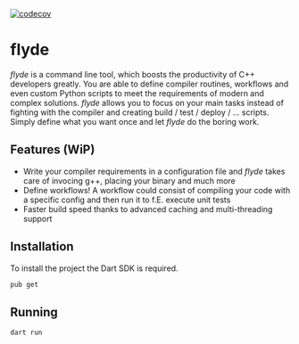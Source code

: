 [![codecov](https://codecov.io/gh/Coronon/flyde/branch/master/graph/badge.svg?token=MG4AR31KY2)](https://codecov.io/gh/Coronon/flyde)

# flyde

_flyde_ is a command line tool, which boosts the productivity of C++ developers greatly.
You are able to define compiler routines, workflows and even custom Python scripts to meet the requirements of modern and complex solutions.
_flyde_ allows you to focus on your main tasks instead of fighting with the compiler and creating build / test / deploy / ... scripts.
Simply define what you want once and let _flyde_ do the boring work.

## Features (WiP)

- Write your compiler requirements in a configuration file and _flyde_ takes care of invocing g++, placing your binary and much more
- Define workflows! A workflow could consist of compiling your code with a specific config and then run it to f.E. execute unit tests
- Faster build speed thanks to advanced caching and multi-threading support

## Installation

To install the project the Dart SDK is required.

```sh
pub get
```

## Running

```sh
dart run
```
